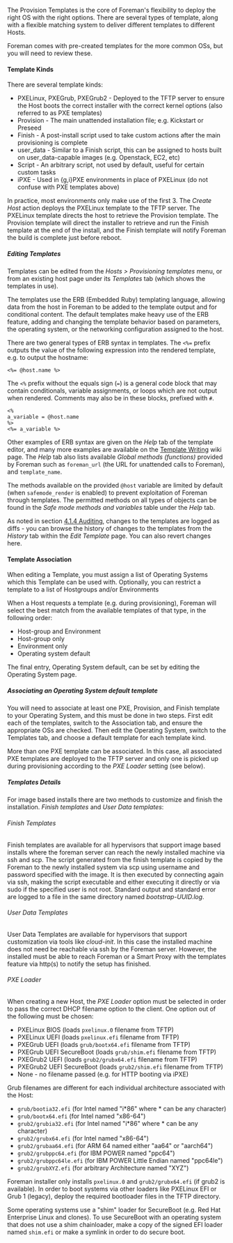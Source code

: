
The Provision Templates is the core of Foreman's flexibility to deploy the right OS with the right options. There are several types of template, along with a flexible matching system to deliver different templates to different Hosts.

Foreman comes with pre-created templates for the more common OSs, but you will need to review these.

#### Template Kinds

There are several template kinds:

* PXELinux, PXEGrub, PXEGrub2  - Deployed to the TFTP server to ensure the Host boots the correct installer with the correct kernel options (also referred to as PXE templates)
* Provision - The main unattended installation file; e.g. Kickstart or Preseed
* Finish    - A post-install script used to take custom actions after the main provisioning is complete
* user_data - Similar to a Finish script, this can be assigned to hosts built on user_data-capable images (e.g. Openstack, EC2, etc)
* Script    - An arbitrary script, not used by default, useful for certain custom tasks
* iPXE      - Used in {g,i}PXE environments in place of PXELinux (do not confuse with PXE templates above)

In practice, most environments only make use of the first 3. The *Create Host* action deploys the PXELinux template to the TFTP server. The PXELinux template directs the host to retrieve the Provision template. The Provision template will direct the installer to retrieve and run the Finish template at the end of the install, and the Finish template will notify Foreman the build is complete just before reboot.

##### Editing Templates

Templates can be edited from the *Hosts > Provisioning templates* menu, or from an existing host page under its *Templates* tab (which shows the templates in use).

The templates use the ERB (Embedded Ruby) templating language, allowing data from the host in Foreman to be added to the template output and for conditional content. The default templates make heavy use of the ERB feature, adding and changing the template behavior based on parameters, the operating system, or the networking configuration assigned to the host.

There are two general types of ERB syntax in templates. The `<%=` prefix outputs the value of the following expression into the rendered template, e.g. to output the hostname:

    <%= @host.name %>

The `<%` prefix without the equals sign (`=`) is a general code block that may contain conditionals, variable assignments, or loops which are not output when rendered. Comments may also be in these blocks, prefixed with `#`.

    <%
    a_variable = @host.name
    %>
    <%= a_variable %>

Other examples of ERB syntax are given on the *Help* tab of the template editor, and many more examples are available on the [Template Writing](http://theforeman.org/projects/foreman/wiki/TemplateWriting) wiki page. The *Help* tab also lists available *Global methods (functions)* provided by Foreman such as `foreman_url` (the URL for unattended calls to Foreman), and `template_name`.

The methods available on the provided `@host` variable are limited by default (when `safemode_render` is enabled) to prevent exploitation of Foreman through templates. The permitted methods on all types of objects can be found in the *Safe mode methods and variables* table under the *Help* tab.

As noted in section [4.1.4 Auditing](manuals/{{page.version}}/index.html#4.1.4Auditing), changes to the templates are logged as diffs - you can browse the history of changes to the templates from the *History* tab within the *Edit Template* page. You can also revert changes here.

#### Template Association

When editing a Template, you must assign a list of Operating Systems which this Template can be used with. Optionally, you can restrict a template to a list of Hostgroups and/or Environments

When a Host requests a template (e.g. during provisioning), Foreman will select the best match from the available templates of that type, in the following order:

* Host-group and Environment
* Host-group only
* Environment only
* Operating system default

The final entry, Operating System default, can be set by editing the Operating System page.

##### Associating an Operating System default template

You will need to associate at least one PXE, Provision, and Finish template to your Operating System, and this must be done in two steps. First edit each of the templates, switch to the Association tab, and ensure the appropriate OSs are checked. Then edit the Operating System, switch to the Templates tab, and choose a default template for each template kind.

More than one PXE template can be associated. In this case, all associated PXE templates are deployed to the TFTP server and only one is picked up during provisioning according to the _PXE Loader_ setting (see below).

##### Templates Details
For image based installs there are two methods to customize and finish the installation. *Finish templates* and *User Data templates*:

###### Finish Templates
Finish templates are available for all hypervisors that support image based installs where the foreman server can reach the newly installed machine via ssh and scp. The script generated from the finish template is copied by the Foreman to the newly installed system via scp using username and password specified with the image. It is then executed by connecting again via ssh, making the script executable and either executing it directly or via sudo if the specified user is not root. Standard output and standard error are logged to a file in the same directory named *bootstrap-UUID.log*.

###### User Data Templates
User Data Templates are available for hypervisors that support customization via tools like *cloud-init*. In this case the installed machine does not need be reachable via ssh by the Foreman server. However, the installed must be able to reach Foreman or a Smart Proxy with the templates feature via http(s) to notify the setup has finished.

###### PXE Loader

When creating a new Host, the _PXE Loader_ option must be selected in order to pass
the correct DHCP filename option to the client. One option out of the following
must be chosen:

* PXELinux BIOS (loads `pxelinux.0` filename from TFTP)
* PXELinux UEFI (loads `pxelinux.efi` filename from TFTP)
* PXEGrub UEFI (loads `grub/bootx64.efi` filename from TFTP)
* PXEGrub UEFI SecureBoot (loads `grub/shim.efi` filename from TFTP)
* PXEGrub2 UEFI (loads `grub2/grubx64.efi` filename from TFTP)
* PXEGrub2 UEFI SecureBoot (loads `grub2/shim.efi` filename from TFTP)
* None - no filename passed (e.g. for HTTP booting via iPXE)

Grub filenames are different for each individual architecture associated with
the Host:

* `grub/bootia32.efi` (for Intel named \"i\*86\" where \* can be any character)
* `grub/bootx64.efi` (for Intel named \"x86-64\")
* `grub2/grubia32.efi` (for Intel named \"i\*86\" where \* can be any character)
* `grub2/grubx64.efi` (for Intel named \"x86-64\")
* `grub2/grubaa64.efi` (for ARM 64 named either \"aa64\" or \"aarch64\")
* `grub2/grubppc64.efi` (for IBM POWER named \"ppc64")
* `grub2/grubppc64le.efi` (for IBM POWER Little Endian named \"ppc64le\")
* `grub2/grubXYZ.efi` (for arbitrary Architecture named \"XYZ\")

Foreman installer only installs `pxelinux.0` and `grub2/grubx64.efi` (if grub2
is available). In order to boot systems via other loaders like PXELinux EFI or
Grub 1 (legacy), deploy the required bootloader files in the TFTP directory.

Some operating systems use a "shim" loader for SecureBoot (e.g. Red Hat
Enterprise Linux and clones). To use SecureBoot with an operating system that
does not use a shim chainloader, make a copy of the signed EFI loader named
`shim.efi` or make a symlink in order to do secure boot.
